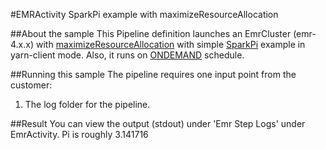 #EMRActivity SparkPi example with maximizeResourceAllocation

##About the sample
This Pipeline definition launches an EmrCluster (emr-4.x.x) with [maximizeResourceAllocation](http://docs.aws.amazon.com/ElasticMapReduce/latest/ReleaseGuide/emr-spark-configure.html#d0e17386) with simple [SparkPi](https://github.com/apache/spark/blob/master/examples/src/main/scala/org/apache/spark/examples/SparkPi.scala) example in yarn-client mode. Also, it runs on [ONDEMAND](https://aws.amazon.com/about-aws/whats-new/2016/02/now-run-your-aws-data-pipeline-on-demand/) schedule. 

##Running this sample
The pipeline requires one input point from the customer:
1. The log folder for the pipeline.

##Result
You can view the output (stdout) under 'Emr Step Logs' under EmrActivity.
Pi is roughly 3.141716